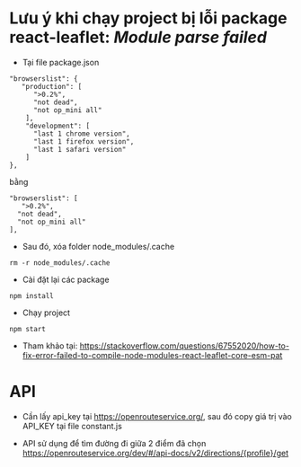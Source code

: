 # Lưu ý khi chạy project bị lỗi package react-leaflet: *Module parse failed*

- Tại file package.json 
```
"browserslist": {
   "production": [
      ">0.2%",
      "not dead",
      "not op_mini all"
    ],
    "development": [
      "last 1 chrome version",
      "last 1 firefox version",
      "last 1 safari version"
    ]
},
```
bằng 
```
"browserslist": [
   ">0.2%",
  "not dead",
  "not op_mini all"
],
```

- Sau đó, xóa folder node_modules/.cache
```
rm -r node_modules/.cache
```

- Cài đặt lại các package 
```
npm install 
```

- Chạy project
```
npm start
```

- Tham khảo tại: https://stackoverflow.com/questions/67552020/how-to-fix-error-failed-to-compile-node-modules-react-leaflet-core-esm-pat

# API 
- Cần lấy api_key tại https://openrouteservice.org/, sau đó copy giá trị vào API_KEY tại file constant.js

- API sử dụng để tìm đường đi giữa 2 điểm đã chọn
https://openrouteservice.org/dev/#/api-docs/v2/directions/{profile}/get
